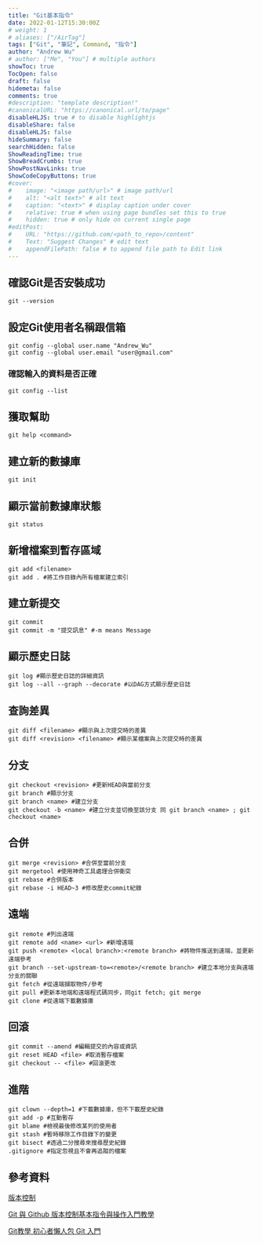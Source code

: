 ```yaml
---
title: "Git基本指令"
date: 2022-01-12T15:30:00Z
# weight: 1
# aliases: ["/AirTag"]
tags: ["Git", "筆記", Command, "指令"]
author: "Andrew Wu"
# author: ["Me", "You"] # multiple authors
showToc: true
TocOpen: false
draft: false
hidemeta: false
comments: true
#description: "template description!"
#canonicalURL: "https://canonical.url/to/page"
disableHLJS: true # to disable highlightjs
disableShare: false
disableHLJS: false
hideSummary: false
searchHidden: false
ShowReadingTime: true
ShowBreadCrumbs: true
ShowPostNavLinks: true
ShowCodeCopyButtons: true
#cover:
#    image: "<image path/url>" # image path/url
#    alt: "<alt text>" # alt text
#    caption: "<text>" # display caption under cover
#    relative: true # when using page bundles set this to true
#    hidden: true # only hide on current single page
#editPost:
#    URL: "https://github.com/<path_to_repo>/content"
#    Text: "Suggest Changes" # edit text
#    appendFilePath: false # to append file path to Edit link
---
```


## 確認Git是否安裝成功

```
git --version
```

## 設定Git使用者名稱跟信箱

```
git config --global user.name "Andrew_Wu"
git config --global user.email "user@gmail.com"
```

### 確認輸入的資料是否正確

```
git config --list
```

## 獲取幫助

```
git help <command>
```

## 建立新的數據庫

```
git init
```

## 顯示當前數據庫狀態

```
git status
```

## 新增檔案到暫存區域

```
git add <filename>
git add . #將工作目錄內所有檔案建立索引
```

## 建立新提交

```
git commit
git commit -m "提交訊息" #-m means Message
```

## 顯示歷史日誌

```
git log #顯示歷史日誌的詳細資訊
git log --all --graph --decorate #以DAG方式顯示歷史日誌
```

## 查詢差異

```
git diff <filename> #顯示與上次提交時的差異
git diff <revision> <filename> #顯示某檔案與上次提交時的差異
```

## 分支

```
git checkout <revision> #更新HEAD與當前分支
git branch #顯示分支
git branch <name> #建立分支
git checkout -b <name> #建立分支並切換至該分支 同 git branch <name> ; git checkout <name>
```

## 合併

```
git merge <revision> #合併至當前分支
git mergetool #使用神奇工具處理合併衝突
git rebase #合併版本
git rebase -i HEAD~3 #修改歷史commit紀錄
```

## 遠端

```
git remote #列出遠端
git remote add <name> <url> #新增遠端
git push <remote> <local branch>:<remote branch> #將物件推送到遠端，並更新遠端參考
git branch --set-upstream-to=<remote>/<remote branch> #建立本地分支與遠端分支的關聯
git fetch #從遠端擷取物件/參考
git pull #更新本地端和遠端程式碼同步，同git fetch; git merge
git clone #從遠端下載數據庫
```

## 回滾

```
git commit --amend #編輯提交的內容或資訊
git reset HEAD <file> #取消暫存檔案
git checkout -- <file> #回滾更改
```

## 進階

```
git clown --depth=1 #下載數據庫，但不下載歷史紀錄
git add -p #互動暫存
git blame #檢視最後修改某列的使用者
git stash #暫時移除工作目錄下的變更
git bisect #透過二分搜尋來搜尋歷史紀錄
.gitignore #指定忽視且不會再追蹤的檔案
```

## 參考資料

[版本控制](https://missing-semester-zh-hant.github.io/2020/version-control/)

[Git 與 Github 版本控制基本指令與操作入門教學](https://blog.techbridge.cc/2018/01/17/learning-programming-and-coding-with-python-git-and-github-tutorial/)

[Git教學 初心者懶人包 Git 入門](https://www.maxlist.xyz/2020/05/10/git-tutorial/)
